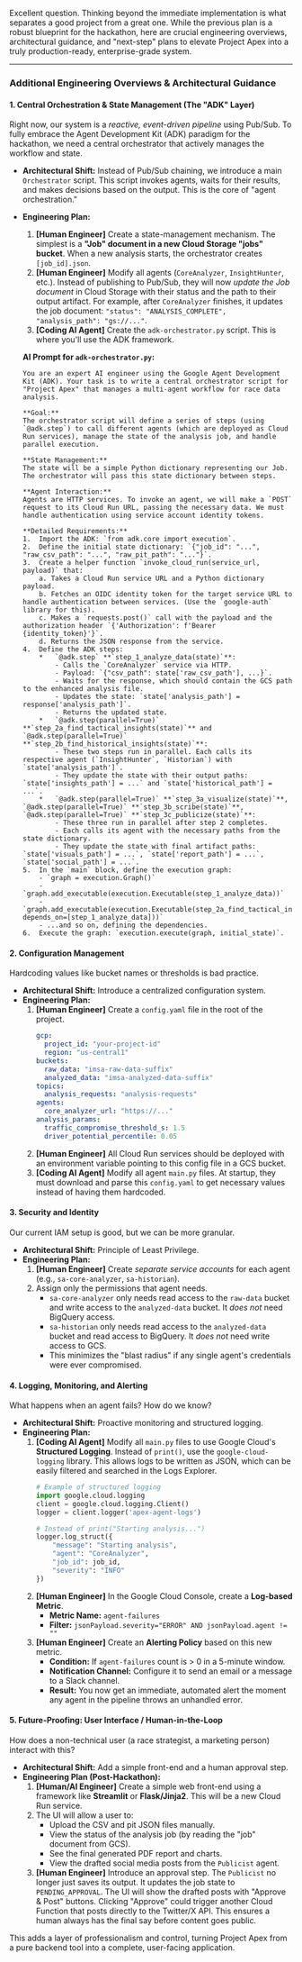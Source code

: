 Excellent question. Thinking beyond the immediate implementation is what separates a good project from a great one. While the previous plan is a robust blueprint for the hackathon, here are crucial engineering overviews, architectural guidance, and "next-step" plans to elevate Project Apex into a truly production-ready, enterprise-grade system.

---

### **Additional Engineering Overviews & Architectural Guidance**

#### **1. Central Orchestration & State Management (The "ADK" Layer)**

Right now, our system is a *reactive, event-driven pipeline* using Pub/Sub. To fully embrace the Agent Development Kit (ADK) paradigm for the hackathon, we need a central orchestrator that actively manages the workflow and state.

*   **Architectural Shift:** Instead of Pub/Sub chaining, we introduce a main `Orchestrator` script. This script invokes agents, waits for their results, and makes decisions based on the output. This is the core of "agent orchestration."

*   **Engineering Plan:**
    1.  **[Human Engineer]** Create a state-management mechanism. The simplest is a **"Job" document in a new Cloud Storage "jobs" bucket**. When a new analysis starts, the orchestrator creates `[job_id].json`.
    2.  **[Human Engineer]** Modify all agents (`CoreAnalyzer`, `InsightHunter`, etc.). Instead of publishing to Pub/Sub, they will now *update the Job document* in Cloud Storage with their status and the path to their output artifact. For example, after `CoreAnalyzer` finishes, it updates the job document: `"status": "ANALYSIS_COMPLETE", "analysis_path": "gs://..."`.
    3.  **[Coding AI Agent]** Create the `adk-orchestrator.py` script. This is where you'll use the ADK framework.

    **AI Prompt for `adk-orchestrator.py`:**
    ```
    You are an expert AI engineer using the Google Agent Development Kit (ADK). Your task is to write a central orchestrator script for "Project Apex" that manages a multi-agent workflow for race data analysis.

    **Goal:**
    The orchestrator script will define a series of steps (using `@adk.step`) to call different agents (which are deployed as Cloud Run services), manage the state of the analysis job, and handle parallel execution.

    **State Management:**
    The state will be a simple Python dictionary representing our Job. The orchestrator will pass this state dictionary between steps.

    **Agent Interaction:**
    Agents are HTTP services. To invoke an agent, we will make a `POST` request to its Cloud Run URL, passing the necessary data. We must handle authentication using service account identity tokens.

    **Detailed Requirements:**
    1.  Import the ADK: `from adk.core import execution`.
    2.  Define the initial state dictionary: `{"job_id": "...", "raw_csv_path": "...", "raw_pit_path": "..."}`.
    3.  Create a helper function `invoke_cloud_run(service_url, payload)` that:
        a. Takes a Cloud Run service URL and a Python dictionary payload.
        b. Fetches an OIDC identity token for the target service URL to handle authentication between services. (Use the `google-auth` library for this).
        c. Makes a `requests.post()` call with the payload and the authorization header `{'Authorization': f'Bearer {identity_token}'}`.
        d. Returns the JSON response from the service.
    4.  Define the ADK steps:
        *   `@adk.step` **`step_1_analyze_data(state)`**:
            - Calls the `CoreAnalyzer` service via HTTP.
            - Payload: `{"csv_path": state['raw_csv_path'], ...}`.
            - Waits for the response, which should contain the GCS path to the enhanced analysis file.
            - Updates the state: `state['analysis_path'] = response['analysis_path']`.
            - Returns the updated state.
        *   `@adk.step(parallel=True)` **`step_2a_find_tactical_insights(state)`** and `@adk.step(parallel=True)` **`step_2b_find_historical_insights(state)`**:
            - These two steps run in parallel. Each calls its respective agent (`InsightHunter`, `Historian`) with `state['analysis_path']`.
            - They update the state with their output paths: `state['insights_path'] = ...` and `state['historical_path'] = ...`.
        *   `@adk.step(parallel=True)` **`step_3a_visualize(state)`**, `@adk.step(parallel=True)` **`step_3b_scribe(state)`**, `@adk.step(parallel=True)` **`step_3c_publicize(state)`**:
            - These three run in parallel after step 2 completes.
            - Each calls its agent with the necessary paths from the state dictionary.
            - They update the state with final artifact paths: `state['visuals_path'] = ...`, `state['report_path'] = ...`, `state['social_path'] = ...`.
    5.  In the `main` block, define the execution graph:
        - `graph = execution.Graph()`
        - `graph.add_executable(execution.Executable(step_1_analyze_data))`
        - `graph.add_executable(execution.Executable(step_2a_find_tactical_insights, depends_on=[step_1_analyze_data]))`
        - ...and so on, defining the dependencies.
    6.  Execute the graph: `execution.execute(graph, initial_state)`.
    ```

#### **2. Configuration Management**

Hardcoding values like bucket names or thresholds is bad practice.

*   **Architectural Shift:** Introduce a centralized configuration system.
*   **Engineering Plan:**
    1.  **[Human Engineer]** Create a `config.yaml` file in the root of the project.
        ```yaml
        gcp:
          project_id: "your-project-id"
          region: "us-central1"
        buckets:
          raw_data: "imsa-raw-data-suffix"
          analyzed_data: "imsa-analyzed-data-suffix"
        topics:
          analysis_requests: "analysis-requests"
        agents:
          core_analyzer_url: "https://..."
        analysis_params:
          traffic_compromise_threshold_s: 1.5
          driver_potential_percentile: 0.05
        ```
    2.  **[Human Engineer]** All Cloud Run services should be deployed with an environment variable pointing to this config file in a GCS bucket.
    3.  **[Coding AI Agent]** Modify all agent `main.py` files. At startup, they must download and parse this `config.yaml` to get necessary values instead of having them hardcoded.

#### **3. Security and Identity**

Our current IAM setup is good, but we can be more granular.

*   **Architectural Shift:** Principle of Least Privilege.
*   **Engineering Plan:**
    1.  **[Human Engineer]** Create *separate service accounts* for each agent (e.g., `sa-core-analyzer`, `sa-historian`).
    2.  Assign only the permissions that agent needs.
        *   `sa-core-analyzer` only needs read access to the `raw-data` bucket and write access to the `analyzed-data` bucket. It *does not* need BigQuery access.
        *   `sa-historian` only needs read access to the `analyzed-data` bucket and read access to BigQuery. It *does not* need write access to GCS.
        *   This minimizes the "blast radius" if any single agent's credentials were ever compromised.

#### **4. Logging, Monitoring, and Alerting**

What happens when an agent fails? How do we know?

*   **Architectural Shift:** Proactive monitoring and structured logging.
*   **Engineering Plan:**
    1.  **[Coding AI Agent]** Modify all `main.py` files to use Google Cloud's **Structured Logging**. Instead of `print()`, use the `google-cloud-logging` library. This allows logs to be written as JSON, which can be easily filtered and searched in the Logs Explorer.
        ```python
        # Example of structured logging
        import google.cloud.logging
        client = google.cloud.logging.Client()
        logger = client.logger('apex-agent-logs')
        
        # Instead of print("Starting analysis...")
        logger.log_struct({
            "message": "Starting analysis",
            "agent": "CoreAnalyzer",
            "job_id": job_id,
            "severity": "INFO"
        })
        ```
    2.  **[Human Engineer]** In the Google Cloud Console, create a **Log-based Metric**.
        *   **Metric Name:** `agent-failures`
        *   **Filter:** `jsonPayload.severity="ERROR" AND jsonPayload.agent != ""`
    3.  **[Human Engineer]** Create an **Alerting Policy** based on this new metric.
        *   **Condition:** If `agent-failures` count is > 0 in a 5-minute window.
        *   **Notification Channel:** Configure it to send an email or a message to a Slack channel.
        *   **Result:** You now get an immediate, automated alert the moment any agent in the pipeline throws an unhandled error.

#### **5. Future-Proofing: User Interface / Human-in-the-Loop**

How does a non-technical user (a race strategist, a marketing person) interact with this?

*   **Architectural Shift:** Add a simple front-end and a human approval step.
*   **Engineering Plan (Post-Hackathon):**
    1.  **[Human/AI Engineer]** Create a simple web front-end using a framework like **Streamlit** or **Flask/Jinja2**. This will be a new Cloud Run service.
    2.  The UI will allow a user to:
        *   Upload the CSV and pit JSON files manually.
        *   View the status of the analysis job (by reading the "job" document from GCS).
        *   See the final generated PDF report and charts.
        *   View the drafted social media posts from the `Publicist` agent.
    3.  **[Human Engineer]** Introduce an approval step. The `Publicist` no longer just saves its output. It updates the job state to `PENDING_APPROVAL`. The UI will show the drafted posts with "Approve & Post" buttons. Clicking "Approve" could trigger another Cloud Function that posts directly to the Twitter/X API. This ensures a human always has the final say before content goes public.

This adds a layer of professionalism and control, turning Project Apex from a pure backend tool into a complete, user-facing application.